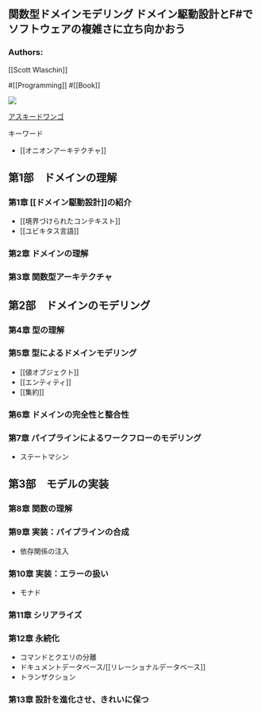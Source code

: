 ## 関数型ドメインモデリング ドメイン駆動設計とF#でソフトウェアの複雑さに立ち向かおう

### Authors:
[[Scott Wlaschin]]

#[[Programming]] #[[Book]]

![](https://64.media.tumblr.com/c8a2317e7e796671fa2ac6deaf0d6e1b/39ad9d2c77efd826-5b/s2048x3072/8b62a7a2f05481eb786b4aa92590a84a1c75f92c.jpg)

[アスキードワンゴ](https://asciidwango.jp/post/754242099814268928/%E9%96%A2%E6%95%B0%E5%9E%8B%E3%83%89%E3%83%A1%E3%82%A4%E3%83%B3%E3%83%A2%E3%83%87%E3%83%AA%E3%83%B3%E3%82%B0)

キーワード

- [[オニオンアーキテクチャ]]

## 第1部　ドメインの理解
### 第1章 [[ドメイン駆動設計]]の紹介
- [[境界づけられたコンテキスト]]
- [[ユビキタス言語]]
### 第2章 ドメインの理解
### 第3章 関数型アーキテクチャ
## 第2部　ドメインのモデリング
### 第4章 型の理解
### 第5章 型によるドメインモデリング
- [[値オブジェクト]]
- [[エンティティ]]
- [[集約]]
### 第6章 ドメインの完全性と整合性
### 第7章 パイプラインによるワークフローのモデリング
- ステートマシン
## 第3部　モデルの実装
### 第8章 関数の理解
### 第9章 実装：パイプラインの合成
- 依存関係の注入
### 第10章 実装：エラーの扱い
- モナド
### 第11章 シリアライズ
### 第12章 永続化
- コマンドとクエリの分離
- ドキュメントデータベース/[[リレーショナルデータベース]]
- トランザクション
### 第13章 設計を進化させ、きれいに保つ